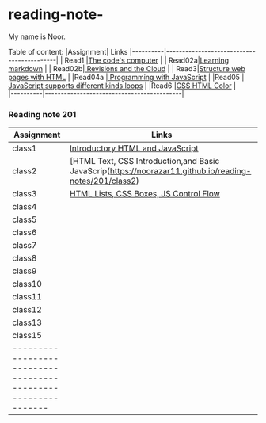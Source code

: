 # reading-note-

My name is Noor.

Table of content:
|Assignment| Links
|----------|-------------------------------------------|
|   Read1  |[The code's computer](102\read1.md)            |
|   Read02a|[Learning markdown](102\read02a.md)            |
|   Read02b|[ Revisions and the Cloud](102\read02b)        |
|     Read3|[Structure web pages with HTML](102\read03.md)    |
|Read04a   |[ Programming with JavaScript](102\read04a)    |
|Read05    | [JavaScript supports different kinds loops](102\read05.md) |
|Read6     |[CSS HTML Color](102\read6.md)                          |         
|----------|-------------------------------------------|

### Reading note 201 

|Assignment|Links
|----------|---------------------------------------------
| class1   |[Introductory HTML and JavaScript](https://noorazar11.github.io/reading-notes/201/class1)|
| class2   |[HTML Text, CSS Introduction,and Basic JavaScrip(https://noorazar11.github.io/reading-notes/201/class2)
| class3   |[HTML Lists, CSS Boxes, JS Control Flow](https://noorazar11.github.io/reading-notes/201/class3)
| class4   |[]()
| class5   | []()
| class6   |[]()
| class7   |[]()
| class8   |[]()
| class9   |[]()
| class10  |[]()
| class11  |[]()
| class12  |[]()
| class13  |[]()
| class15  |[]()
|-------------------------------------------------------------